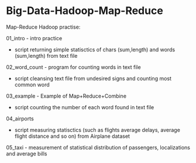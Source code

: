 # Big-Data-Hadoop-Map-Reduce

Map-Reduce Hadoop practise:

01_intro - intro practice

- script returning simple statisctics of chars (sum,length) and words (sum,length) from text file

02_word_count - program for counting words in text file

- script cleansing text file from undesired signs and counting most common word

03_example - Example of Map+Reduce+Combine

- script counting the number of each word found in text file

04_airports

- script measuring statisctics (such as flights average delays, average flight distance and so on) from Airplane dataset

05_taxi - measurement of statistical distribution of passengers, localizations and average bills
